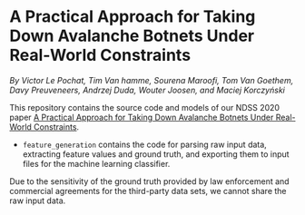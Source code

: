 # A Practical Approach for Taking Down Avalanche Botnets Under Real-World Constraints

*By Victor Le Pochat, Tim Van hamme, Sourena Maroofi, Tom Van Goethem, Davy Preuveneers, Andrzej Duda, Wouter Joosen, and Maciej Korczyński*

This repository contains the source code and models of our NDSS 2020 paper [A Practical Approach for Taking Down Avalanche Botnets Under Real-World Constraints](https://lepoch.at/files/avalanche-ndss20.pdf).

* `feature_generation` contains the code for parsing raw input data, extracting feature values and ground truth, and exporting them to input files for the machine learning classifier.

Due to the sensitivity of the ground truth provided by law enforcement and commercial agreements for the third-party data sets, we cannot share the raw input data.